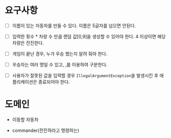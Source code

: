 # 요구사항

-[ ] 이름이 있는 자동차를 만들 수 있다. 이름은 5글자를 넘으면 안된다.

-[ ] 입력한 횟수 * 차량 수 만큼 랜덤 값[0,9]을 생성할 수 있어야 한다. 4 이상이면 해당 차량은 전진한다.

-[ ] 게임이 끝난 경우, 누가 우승 했는지 알려 줘야 한다.

-[ ] 우승자는 여러 명일 수 있고, ,를 이용하여 구분한다.

-[ ] 사용자가 잘못된 값을 입력할 경우 `IllegalArgumentException`을 발생시킨 후 애플리케이션은 종료되어야 한다.


# 도메인

- 이동할 자동차

- commander(전진하라고 명령하는)


